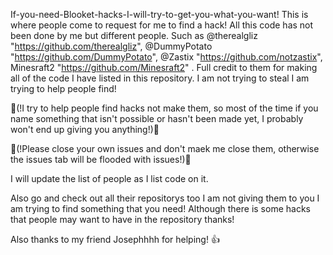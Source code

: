 If-you-need-Blooket-hacks-I-will-try-to-get-you-what-you-want! This is where people come to request for me to find a hack!
All this code has not been done by me but different people. Such as @therealgliz "https://github.com/therealgliz", @DummyPotato "https://github.com/DummyPotato", @Zastix "https://github.com/notzastix", Minesraft2 "https://github.com/Minesraft2" . Full credit to them for making all of the code I have listed in this repository. I am not trying to steal I am trying to help people find!

🚨(!I try to help people find hacks not make them, so most of the time if you name something that isn't possible or hasn't been made yet, I probably won't end up giving you anything!)🚨

🚨(!Please close your own issues and don't maek me close them, otherwise the issues tab will be flooded with issues!)🚨

I will update the list of people as I list code on it.

Also go and check out all their repositorys too I am not giving them to you I am trying to find something that you need! Although there is some hacks that people may want to have in the repository thanks!

Also thanks to my friend Josephhhh for helping! 👍
